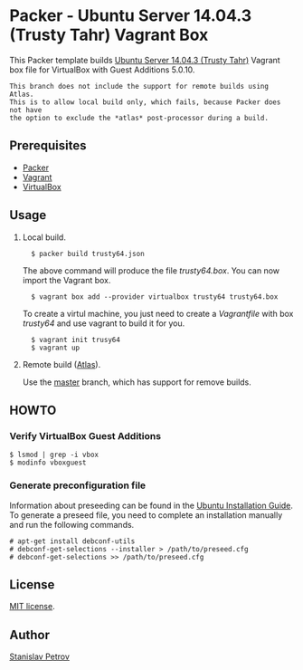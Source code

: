 # Packer - Ubuntu Server 14.04.3 (Trusty Tahr) Vagrant Box


This Packer template builds [Ubuntu Server 14.04.3 (Trusty Tahr)](https://wiki.ubuntu.com/TrustyTahr/ReleaseNotes) Vagrant box file for VirtualBox with Guest Additions 5.0.10.

    This branch does not include the support for remote builds using Atlas.
    This is to allow local build only, which fails, because Packer does not have
    the option to exclude the *atlas* post-processor during a build.

## Prerequisites

 * [Packer](http://www.packer.io/)
 * [Vagrant](http://vagrantup.com/)
 * [VirtualBox](https://www.virtualbox.org/)

## Usage

1. Local build.

         $ packer build trusty64.json

   The above command will produce the file *trusty64.box*. You can now import the Vagrant box.

         $ vagrant box add --provider virtualbox trusty64 trusty64.box

   To create a virtul machine, you just need to create a *Vagrantfile* with box *trusty64* and use vagrant to build it for you.

         $ vagrant init trusy64
         $ vagrant up


2. Remote build ([Atlas](https://atlas.hashicorp.com/)).

   Use the [master](https://github.com/sepetrov/trusty64/tree/master) branch, which has support for remove builds.


## HOWTO

### Verify VirtualBox Guest Additions

    $ lsmod | grep -i vbox
    $ modinfo vboxguest

### Generate preconfiguration file

Information about preseeding can be found in the [Ubuntu Installation Guide](https://help.ubuntu.com/lts/installation-guide/armhf/apb.html). To generate a preseed file, you need to complete an installation manually and run the following commands.

    # apt-get install debconf-utils
    # debconf-get-selections --installer > /path/to/preseed.cfg
    # debconf-get-selections >> /path/to/preseed.cfg

## License

[MIT license](LICENCE.md).

## Author

[Stanislav Petrov](https://github.com/sepetrov)
